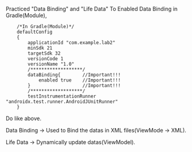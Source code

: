 Practiced "Data Binding" and "Life Data"
To Enabled Data Binding in Gradle(Module),

        /*In Gradle(Module)*/
        defaultConfig
        {
            applicationId "com.example.lab2"
            minSdk 21
            targetSdk 32
            versionCode 1
            versionName "1.0"
            /*******************/
            dataBinding{        //Important!!!
                enabled true    //Important!!!
            }                   //Important!!!
            /*******************/
            testInstrumentationRunner "androidx.test.runner.AndroidJUnitRunner"
        }

Do like above.

Data Binding -> Used to Bind the datas in XML files(ViewMode -> XML).

Life Data -> Dynamically update datas(ViewModel).
